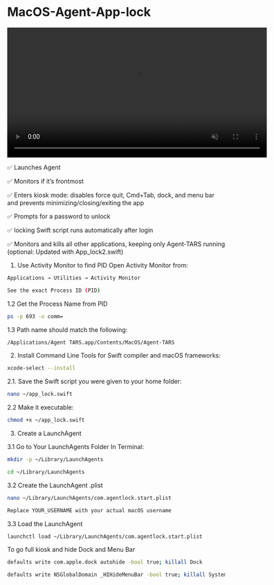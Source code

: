 # MacOS-Agent-App-lock
<video src="MacOS-Agent-App-lock
/MacOS-Agent-App-lock-Demo.mp4" controls autoplay loop muted width="600">
Your browser does not support the video tag.
</video>

✅  Launches Agent

✅  Monitors if it’s frontmost

✅  Enters kiosk mode: disables force quit, Cmd+Tab, dock, and menu bar and prevents minimizing/closing/exiting the app

✅  Prompts for a password to unlock

✅ locking Swift script runs automatically after login

✅ Monitors and kills all other applications, keeping only Agent-TARS running (optional: Updated with App_lock2.swift)

1. Use Activity Monitor to find PID
Open Activity Monitor from:
```bash
Applications → Utilities → Activity Monitor
```
```bash
See the exact Process ID (PID)
```
1.2 Get the Process Name from PID
 ```bash
ps -p 693 -o comm=
```
1.3 Path name should match the following:
 ```bash
/Applications/Agent TARS.app/Contents/MacOS/Agent-TARS
```
2. Install Command Line Tools for Swift compiler and macOS frameworks:
```bash
xcode-select --install
```
2.1. Save the Swift script you were given to your home folder:
```bash
nano ~/app_lock.swift
```
2.2 Make it executable:
```bash
chmod +x ~/app_lock.swift
```
3. Create a LaunchAgent

3.1 Go to Your LaunchAgents Folder
In Terminal:
```bash
mkdir -p ~/Library/LaunchAgents
```
```bash
cd ~/Library/LaunchAgents
```

3.2 Create the LaunchAgent .plist
```bash
nano ~/Library/LaunchAgents/com.agentlock.start.plist
```
```bash
Replace YOUR_USERNAME with your actual macOS username
```
3.3 Load the LaunchAgent
```bash
launchctl load ~/Library/LaunchAgents/com.agentlock.start.plist
```
To go full kiosk and hide Dock and Menu Bar
```bash
defaults write com.apple.dock autohide -bool true; killall Dock
```
```bash
defaults write NSGlobalDomain _HIHideMenuBar -bool true; killall SystemUIServer
```
